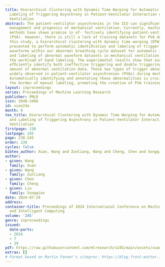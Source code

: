 ```yaml
---
title: Hierarchical Clustering with Dynamic Time Warping for Automatic Detection and
  Labeling of Triggering Asynchrony in Patient-Ventilator Interaction during Mechanical
  Ventilation
abstract: The patient-ventilator asynchronies in the ICU can signiﬁcantly impact the
  management and prognosis of mechanical ventilation. Currently, machine learning
  methods have shown promise in ef- fectively identifying patient-ventilator asynchrony
  (PVA). However, there is still a lack of training datasets for PVA detection. In
  this study, a hierarchical clustering with dynamic time warping (DTW) method is
  presented to perform automatic identiﬁcation and labeling of trigger asynchrony
  waveforms within our abnormal breathing cycle dataset for automatic identiﬁcation
  and labeling of abnormal waveform datasets in mechanical ventilation, thereby reducing
  the workload of hand labeling. The experimental results show that our method can
  efﬁciently identify both ineffective triggering and double triggering from a large
  amount of abnormal ventilation data. These two types of trigger abnormalities are
  widely observed in patient-ventilator asynchronies (PVAs) during mechanical ventilation.
  Automatically identifying and annotating these abnormalities is crucial for reducing
  the burden of manual labeling, promoting the creation of PVA training datasets.
layout: inproceedings
series: Proceedings of Machine Learning Research
publisher: PMLR
issn: 2640-3498
id: xuan24a
month: 0
tex_title: Hierarchical Clustering with Dynamic Time Warping for Automatic Detection
  and Labeling of Triggering Asynchrony in Patient-Ventilator Interaction during Mechanical
  Ventilation
firstpage: 238
lastpage: 245
page: 238-245
order: 238
cycles: false
bibtex_author: Xuan, Wang and Zunliang, Wang and Cheng, Chen and Songqiao, Liu
author:
- given: Wang
  family: Xuan
- given: Wang
  family: Zunliang
- given: Chen
  family: Cheng
- given: Liu
  family: Songqiao
date: 2024-07-29
address:
container-title: Proceedings of 2024 International Conference on Machine Learning
  and Intelligent Computing
volume: '245'
genre: inproceedings
issued:
  date-parts:
  - 2024
  - 7
  - 29
pdf: https://raw.githubusercontent.com/mlresearch/v245/main/assets/xuan24a/xuan24a.pdf
extras: []
# Format based on Martin Fenner's citeproc: https://blog.front-matter.io/posts/citeproc-yaml-for-bibliographies/
---
```

